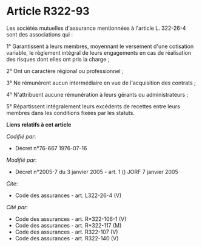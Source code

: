 # Article R322-93

Les sociétés mutuelles d'assurance mentionnées à l'article L. 322-26-4 sont des associations qui : 

1° Garantissent à leurs membres, moyennant le versement d'une cotisation variable, le règlement intégral de leurs engagements
en cas de réalisation des risques dont elles ont pris la charge ; 

2° Ont un caractère régional ou professionnel ; 

3° Ne rémunèrent aucun intermédiaire en vue de l'acquisition des contrats ; 

4° N'attribuent aucune rémunération à leurs gérants ou administrateurs ; 

5° Répartissent intégralement leurs excédents de recettes entre leurs membres dans les conditions fixées par les statuts.

**Liens relatifs à cet article**

_Codifié par_:

  - Décret n°76-667 1976-07-16

_Modifié par_:

  - Décret n°2005-7 du 3 janvier 2005 - art. 1 () JORF 7 janvier 2005

_Cite_:

  - Code des assurances - art. L322-26-4 (V)

_Cité par_:

  - Code des assurances - art. R*322-106-1 (V)
  - Code des assurances - art. R*322-117 (M)
  - Code des assurances - art. R322-107 (V)
  - Code des assurances - art. R322-140 (V)

